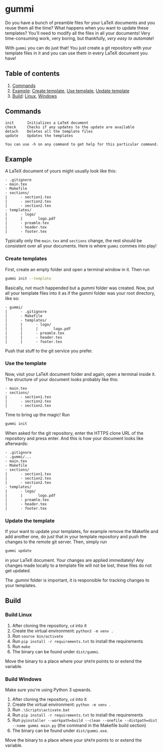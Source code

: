 # gummi

Do you have a bunch of preamble files for your LaTeX documents and you reuse them all the time? What happens when you want to update these templates? You'll need to modify all the files in all your documents! Very time-consuming work, very boring, but thankfully, *very easy to automate*!

With `gummi` you can do just that! You just create a git repository with your template files in it and you can use them in every LaTeX document you have!

## Table of contents
1. [Commands](#commands)
2. [Example](#example): [Create template](#create-template), [Use template](#use-the-template), [Update template](#update-the-template)
3. [Build](#build-linux): [Linux](#build-linux), [Windows](#build-windows)

## Commands
```
init      Initializes a LaTeX document
check     Checks if any updates to the update are available
detach    Deletes all the template files
update    Updates the templates

You can use -h on any command to get help for this particular command.
```

## Example
A LaTeX document of yours might usually look like this:
```
- .gitignore
- main.tex
- Makefile
- sections/
|      - section1.tex
|      - section2.tex
|      - section2.tex
- templates/
|      - logo/
|      |       logo.pdf
|      - preamle.tex
|      - header.tex
|      - footer.tex
```

Typically only the `main.tex` and `sections` change, the rest should be consistent over all your documents. Here is where `gummi` commes into play!

### Create templates
First, create an empty folder and open a terminal window in it. Then run
```bash
gummi init --template
```
Basically, not much happended but a _gummi_ folder was created. Now, put all your template files into it as if the gummi folder was your root directory, like so:
```
- gummi/
|      - .gitignore
|      - Makefile
|      - templates/
|      |      - logo/
|      |      |       logo.pdf
|      |      - preamle.tex
|      |      - header.tex
|      |      - footer.tex
```

Push that stuff to the git service you prefer.

### Use the template
Now, visit your LaTeX document folder and again, open a terminal inside it. The structure of your document looks probably like this:
```
- main.tex
- sections/
|      - section1.tex
|      - section2.tex
|      - section2.tex
```

Time to bring up the magic! Run
```bash
gummi init
```
When asked for the git repository, enter the HTTPS clone URL of the repository and press enter. And this is how your document looks like afterwards:
```
- .gitignore
- .gummi/...
- main.tex
- Makefile
- sections/
|      - section1.tex
|      - section2.tex
|      - section2.tex
- templates/
|      - logo/
|      |       logo.pdf
|      - preamle.tex
|      - header.tex
|      - footer.tex
```

### Update the template
If your want to update your templates, for example remove the Makefile and add another one, do just that in your template repository and push the changes to the remote git server. Then, simply run
```bash
gummi update
```
in your LaTeX document. Your changes are applied immediately! Any changes made locally to a template file will not be lost, these files do not get updated.

The _.gummi_ folder is important, it is responsible for tracking changes to your templates.

## Build
### Build Linux
1. After cloning the repository, `cd` into it
2. Create the virtual environment: `python3 -m venv .`
3. Run `source bin/activate`
4. Run `pip install -r requirements.txt` to install the requirements
5. Run `make`
6. The binary can be found under `dist/gummi`.

Move the binary to a place where your `$PATH` points to or extend the variable.

### Build Windows
Make sure you're using Python 3 upwards.
1. After cloning the repository, `cd` into it
2. Create the virtual environment: `python -m venv .`
3. Run `.\Scripts\activate.bat`
4. Run `pip install -r requirements.txt` to install the requirements
5. Run `pyinstaller --workpath=build --clean --onefile --distpath=dist --name gummi main.py` (the command in the Makefile build section)
6. The binary can be found under `dist/gummi.exe`.

Move the binary to a place where your `$PATH` points to or extend the variable.
